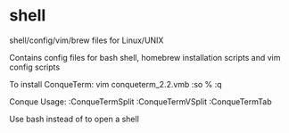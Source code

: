 # shell
shell/config/vim/brew files for Linux/UNIX

Contains config files for bash shell, homebrew installation scripts and vim config scripts

To install ConqueTerm: 
vim <path/>conqueterm_2.2.vmb
:so %
:q

Conque Usage:
:ConqueTermSplit <command> 
:ConqueTermVSplit <command> 
:ConqueTermTab <command> 

Use bash instead of <command> to open a shell
